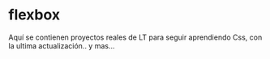 # flexbox
Aquí se contienen proyectos reales de LT
para seguir aprendiendo Css, con la ultima actualización..
y mas...
